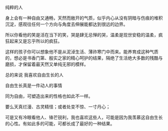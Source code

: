 纯粹的人

身上会有一种自由又通畅，天然而敞开的气质，似乎内心从没有阴暗与伤痕的堆积沉淀，感观往任何一个方向与角度去伸展能都达到很远的边界。

所以你看他的笑是活在当下的笑，哭是肆无忌惮的哭，温柔是现世安稳的温柔，疯狂起来又是忘乎所以的疯狂。

这样的孩子你可以想象他不是从泥淖生活、薄祚寒门中而来。能养育成这种气质的，想必是书香门第、殷实之家的精心呵护的结果，隔绝了生活绝大多数的残酷与磨损，才保留着最天然又单纯无邪的模样。

总的来说 我喜欢自由生长的人

自由生长真是一件动人的事情

同为自由，可塑造出来的性格也如此不一样。

要么天真烂漫、古灵精怪；或者处变不惊、一寸丹心；

可是又有冷眼看他人、锋芒锐利，我也喜欢这些人，可能是因为我羡慕这自由生长的心性。有如此多的可能，可都长成了最好的一种结果。

